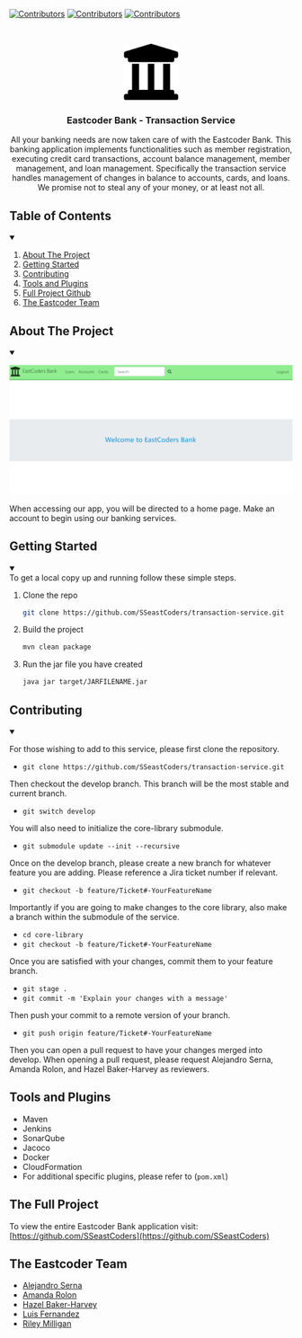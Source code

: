 
<!-- PROJECT SHIELDS -->
<!--
*** I'm using markdown "reference style" links for readability.
*** Reference links are enclosed in brackets [ ] instead of parentheses ( ).
*** See the bottom of this document for the declaration of the reference variables
*** for contributors-url, forks-url, etc. This is an optional, concise syntax you may use.
*** https://www.markdownguide.org/basic-syntax/#reference-style-links
-->

[![Contributors][contributors-shield]][contributors-url]
[![Contributors][contributions-shield]][contributors-url]
[![Contributors][size-shield]][contributors-url]

<!-- PROJECT LOGO -->
<br />
<p align="center">
  <a href="https://github.com/SSeastCoders/transaction-service">
    <img src="transaction-api/src/main/resources/SimpleBankLogo.png" alt="Logo" width="100" height="100">
  </a>

<h3 align="center">Eastcoder Bank - Transaction Service</h3>

  <p align="center">
    All your banking needs are now taken care of with the Eastcoder Bank. This banking application implements functionalities such as member registration, executing
    credit card transactions, account balance management, member management, and loan
    management. Specifically the transaction service handles management of changes in balance to accounts, cards, and loans.
    We promise not to steal any of your money, or at least not all.
  </p>
</p>

<!-- TABLE OF CONTENTS -->

## Table of Contents

  <details open="open">
  <summary></summary>
  <ol>
    <li>
      <a href="#about-the-project">About The Project</a>
    </li>
    <li>
      <a href="#getting-started">Getting Started</a>
    </li>
    <li><a href="#contributing">Contributing</a></li>
    <li><a href="#tools-and-plugins">Tools and Plugins</a></li>
    <li><a href="#the-full-project">Full Project Github</a></li>
    <li><a href="#the-eastcoder-team">The Eastcoder Team</a></li>
  </ol>
</details>

<!-- ABOUT THE PROJECT -->

## About The Project
<details open="open">
<summary></summary>

[![Product Name Screen Shot][product-screenshot]]()

When accessing our app, you will be directed to a home page. Make an account to begin using our banking services.

</details>
<!-- GETTING STARTED -->

## Getting Started
<details open="open">
<summary></summary>
To get a local copy up and running follow these simple steps.
</details>

1. Clone the repo
   ```sh
   git clone https://github.com/SSeastCoders/transaction-service.git
   ```
2. Build the project
   ```sh
   mvn clean package
   ```
3. Run the jar file you have created
   ```sh
   java jar target/JARFILENAME.jar
   ```

## Contributing
<details open="open">
<summary></summary>

For those wishing to add to this service, please first clone the repository.
- `git clone https://github.com/SSeastCoders/transaction-service.git`

Then checkout the develop branch. This branch will be the most stable and current branch.
- `git switch develop`

You will also need to initialize the core-library submodule.
- `git submodule update --init --recursive`

Once on the develop branch, please create a new branch for whatever feature you are adding.
Please reference a Jira ticket number if relevant.
- `git checkout -b feature/Ticket#-YourFeatureName`

Importantly if you are going to make changes to the core library, also make a branch within the submodule of the service.
- `cd core-library`
- `git checkout -b feature/Ticket#-YourFeatureName`

Once you are satisfied with your changes, commit them to your feature branch.
- `git stage .`
- `git commit -m 'Explain your changes with a message'`

Then push your commit to a remote version of your branch.
- `git push origin feature/Ticket#-YourFeatureName`

Then you can open a pull request to have your changes merged into develop.
When opening a pull request, please request Alejandro Serna, Amanda Rolon, and Hazel Baker-Harvey as reviewers.

<!-- Used tools -->
</details>

## Tools and Plugins

- Maven
- Jenkins
- SonarQube
- Jacoco
- Docker
- CloudFormation
- For additional specific plugins, please refer to (`pom.xml`)

<!-- CONTACT -->

## The Full Project
To view the entire Eastcoder Bank application visit: [https://github.com/SSeastCoders](https://github.com/SSeastCoders)
<!-- ACKNOWLEDGEMENTS -->

## The Eastcoder Team

- [Alejandro Serna](https://github.com/asernass)
- [Amanda Rolon](https://github.com/arolonss)
- [Hazel Baker-Harvey](https://github.com/hazelbakerharvey)
- [Luis Fernandez](https://github.com/LuisF111)
- [Riley Milligan](https://github.com/Riley-Milligan)
<!-- MARKDOWN LINKS & IMAGES -->
<!-- https://www.markdownguide.org/basic-syntax/#reference-style-links -->

[contributors-shield]: https://img.shields.io/github/contributors/SSeastCoders/transaction-service?style=for-the-badge
[contributors-url]: https://github.com/SSeastCoders/transaction-service/graphs/contributors
[contributions-shield]: https://img.shields.io/github/commit-activity/m/SSeastCoders/transaction-service?style=for-the-badge
[size-shield]: https://img.shields.io/github/languages/code-size/SSeastCoders/transaction-service?style=for-the-badge
[product-screenshot]: transaction-api/src/main/resources/HomePage.PNG